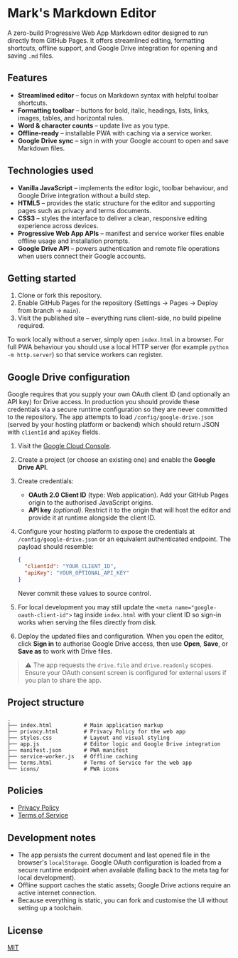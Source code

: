 # Mark's Markdown Editor

A zero-build Progressive Web App Markdown editor designed to run directly from GitHub Pages. It offers streamlined editing, formatting shortcuts, offline support, and Google Drive integration for opening and saving `.md` files.

## Features

- **Streamlined editor** – focus on Markdown syntax with helpful toolbar shortcuts.
- **Formatting toolbar** – buttons for bold, italic, headings, lists, links, images, tables, and horizontal rules.
- **Word & character counts** – update live as you type.
- **Offline-ready** – installable PWA with caching via a service worker.
- **Google Drive sync** – sign in with your Google account to open and save Markdown files.

## Technologies used

- **Vanilla JavaScript** – implements the editor logic, toolbar behaviour, and Google Drive integration without a build step.
- **HTML5** – provides the static structure for the editor and supporting pages such as privacy and terms documents.
- **CSS3** – styles the interface to deliver a clean, responsive editing experience across devices.
- **Progressive Web App APIs** – manifest and service worker files enable offline usage and installation prompts.
- **Google Drive API** – powers authentication and remote file operations when users connect their Google accounts.

## Getting started

1. Clone or fork this repository.
2. Enable GitHub Pages for the repository (Settings → Pages → Deploy from branch → `main`).
3. Visit the published site – everything runs client-side, no build pipeline required.

To work locally without a server, simply open `index.html` in a browser. For full PWA behaviour you should use a local HTTP server (for example `python -m http.server`) so that service workers can register.

## Google Drive configuration

Google requires that you supply your own OAuth client ID (and optionally an API key) for Drive access. In production you should provide these credentials via a secure runtime configuration so they are never committed to the repository. The app attempts to load `/config/google-drive.json` (served by your hosting platform or backend) which should return JSON with `clientId` and `apiKey` fields.

1. Visit the [Google Cloud Console](https://console.cloud.google.com/).
2. Create a project (or choose an existing one) and enable the **Google Drive API**.
3. Create credentials:
   - **OAuth 2.0 Client ID** (type: Web application). Add your GitHub Pages origin to the authorised JavaScript origins.
   - **API key** *(optional)*. Restrict it to the origin that will host the editor and provide it at runtime alongside the client ID.
4. Configure your hosting platform to expose the credentials at `/config/google-drive.json` or an equivalent authenticated endpoint. The payload should resemble:

   ```json
   {
     "clientId": "YOUR_CLIENT_ID",
     "apiKey": "YOUR_OPTIONAL_API_KEY"
   }
   ```

   Never commit these values to source control.
5. For local development you may still update the `<meta name="google-oauth-client-id">` tag inside `index.html` with your client ID so sign-in works when serving the files directly from disk.
6. Deploy the updated files and configuration. When you open the editor, click **Sign in** to authorise Google Drive access, then use **Open**, **Save**, or **Save as** to work with Drive files.

> ⚠️ The app requests the `drive.file` and `drive.readonly` scopes. Ensure your OAuth consent screen is configured for external users if you plan to share the app.

## Project structure

```
.
├── index.html          # Main application markup
├── privacy.html        # Privacy Policy for the web app
├── styles.css          # Layout and visual styling
├── app.js              # Editor logic and Google Drive integration
├── manifest.json       # PWA manifest
├── service-worker.js   # Offline caching
├── terms.html          # Terms of Service for the web app
└── icons/              # PWA icons
```

## Policies

- [Privacy Policy](privacy.html)
- [Terms of Service](terms.html)

## Development notes

- The app persists the current document and last opened file in the browser's `localStorage`. Google OAuth configuration is loaded from a secure runtime endpoint when available (falling back to the meta tag for local development).
- Offline support caches the static assets; Google Drive actions require an active internet connection.
- Because everything is static, you can fork and customise the UI without setting up a toolchain.

## License

[MIT](LICENSE)

